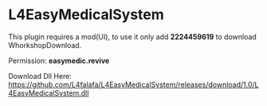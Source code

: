 # L4EasyMedicalSystem
This plugin requires a mod(UI), to use it only add **2224459619** to download WhorkshopDownload.

Permission: **easymedic.revive**

Download Dll Here: https://github.com/L4falafa/L4EasyMedicalSystem/releases/download/1.0/L4EasyMedicalSystem.dll
